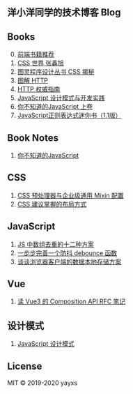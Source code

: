 ## 洋小洋同学的技术博客 Blog

## Books

0. [前端书籍推荐](https://github.com/yayxs/frontend-thick-talk/issues/10)
1. [CSS 世界 张鑫旭](./assets/pdfs/CSS世界-张鑫旭.pdf)
2. [图灵程序设计丛书 CSS 揭秘](./assets/pdfs/[图灵程序设计丛书].CSS揭秘.pdf)
3. [图解 HTTP](./assets/pdfs/图解HTTP.pdf)
4. [HTTP 权威指南](./assets/pdfs/HTTP权威指南.pdf)
5. [JavaScript 设计模式与开发实践](./assets/pdfs/JavaScript设计模式与开发实践.pdf)
6. [你不知道的JavaScript 上卷](../assets/../frontend-thick-talk/assets/pdfs/你不知道的JavaScript%20上卷.pdf)
7. [JavaScript正则表达式迷你书（1.1版）](./assets/pdfs/JavaScript正则表达式迷你书（1.1版）.pdf)

## Book Notes

1. [你不知道的JavaScript]()
## CSS

1. [CSS 预处理器与企业级通用 Mixin 配置](https://github.com/yayxs/frontend-thick-talk/issues/5)
2. [CSS 建议掌握的布局方式](https://github.com/yayxs/frontend-thick-talk/issues/6)

## JavaScript

1. [JS 中数组去重的十二种方案](https://github.com/yayxs/frontend-thick-talk/issues/7)
2. [一步步完善一个防抖 debounce 函数](https://github.com/yayxs/frontend-thick-talk/issues/8)
3. [谈谈浏览器客户端的数据本地存储方案](https://github.com/yayxs/frontend-thick-talk/issues/4)

## Vue

1. [读 Vue3 的 Composition API RFC 笔记](https://github.com/yayxs/frontend-thick-talk/issues/11)

## 设计模式

1. [JavaScript 设计模式](https://github.com/yayxs/frontend-thick-talk/issues/12)

## License

MIT © 2019-2020 yayxs
